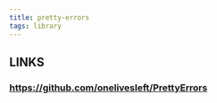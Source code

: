 ```yaml
---
title: pretty-errors
tags: library
---
```


## **LINKS**
### https://github.com/onelivesleft/PrettyErrors